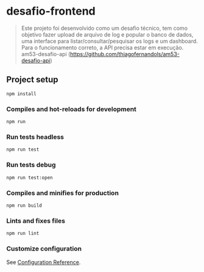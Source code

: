 # desafio-frontend

> Este projeto foi desenvolvido como um desafio técnico, tem como objetivo fazer upload de arquivo de log e popular o banco de dados,
uma interface para listar/consultar/pesquisar os logs e um dashboard.
>Para o funcionamento correto, a API precisa estar em execução. am53-desafio-api (https://github.com/thiagofernandols/am53-desafio-api)

## Project setup
```
npm install
```

### Compiles and hot-reloads for development
```
npm run 
```

### Run tests headless
```
npm run test
```

### Run tests debug
```
npm run test:open
```

### Compiles and minifies for production
```
npm run build
```

### Lints and fixes files
```
npm run lint
```

### Customize configuration
See [Configuration Reference](https://cli.vuejs.org/config/).
